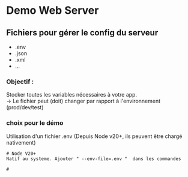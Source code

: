 # Demo Web Server

## Fichiers pour gérer le config du serveur

- .env
- <filename>.json
- <filename>.xml
- ...

### Objectif : 
Stocker toutes les variables nécessaires à votre app. <br>
→ Le fichier peut (doit) changer par rapport à l'environnement (prod/dev/test)

### choix pour le démo
Utilisation d'un fichier .env (Depuis Node v20+, ils peuvent être chargé nativement)
```
# Node V20+
Natif au systeme. Ajouter " --env-file=.env "  dans les commandes

#
```

